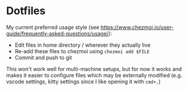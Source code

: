 # Dotfiles

My current preferred usage style (see https://www.chezmoi.io/user-guide/frequently-asked-questions/usage/):
* Edit files in home directory / wherever they actually live
* Re-add these files to chezmoi using `chezmoi add $FILE`
* Commit and push to git

This won't work well for multi-machine setups, but for now it works and makes it easier to configure files which may be externally modified (e.g. vscode settings, kitty settings since I like opening it with `cmd+,`)

